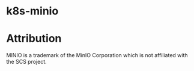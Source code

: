 # k8s-minio

# Attribution

MINIO is a trademark of the MinIO Corporation which is not affiliated with the SCS project.
